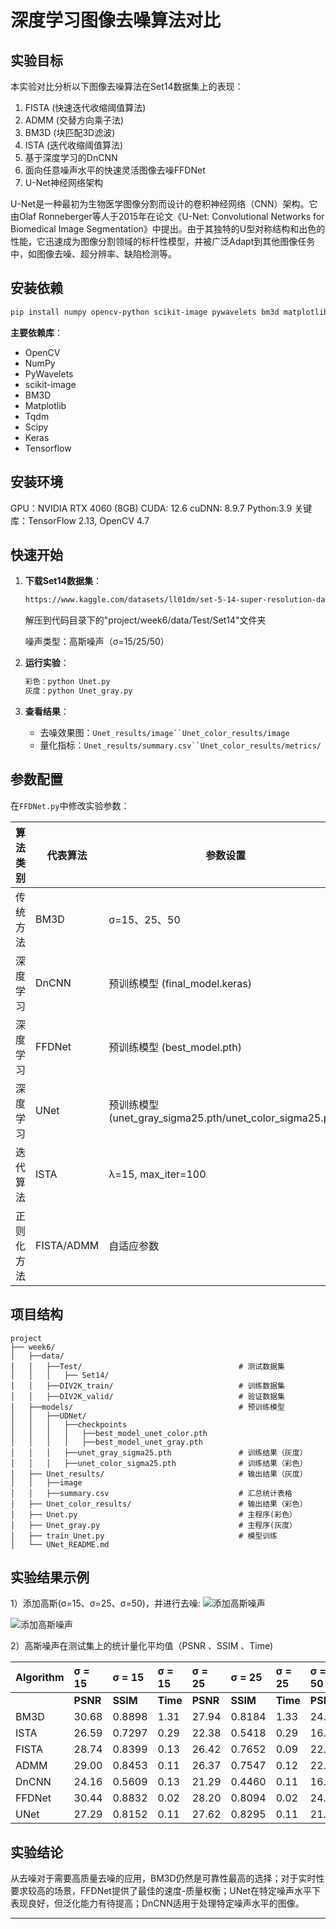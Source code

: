 # **深度学习图像去噪算法对比**

## 实验目标
本实验对比分析以下图像去噪算法在Set14数据集上的表现：
1. FISTA (快速迭代收缩阈值算法)
2. ADMM (交替方向乘子法) 
3. BM3D (块匹配3D滤波)
4. ISTA (迭代收缩阈值算法)
5. 基于深度学习的DnCNN
6. 面向任意噪声水平的快速灵活图像去噪FFDNet
7. U-Net神经网络架构

U-Net是一种最初为生物医学图像分割而设计的卷积神经网络（CNN）架构。它由Olaf Ronneberger等人于2015年在论文《U-Net: Convolutional Networks for Biomedical Image Segmentation》中提出。由于其独特的U型对称结构和出色的性能，它迅速成为图像分割领域的标杆性模型，并被广泛Adapt到其他图像任务中，如图像去噪、超分辨率、缺陷检测等。


##  安装依赖
```bash
pip install numpy opencv-python scikit-image pywavelets bm3d matplotlib tqdm scipy keras tensorflow
```
**主要依赖库**：
- OpenCV
- NumPy
- PyWavelets
- scikit-image
- BM3D
- Matplotlib
- Tqdm
- Scipy
- Keras
- Tensorflow

##  安装环境
GPU：NVIDIA RTX 4060 (8GB)
CUDA: 12.6
cuDNN: 8.9.7
Python:3.9
关键库：TensorFlow 2.13, OpenCV 4.7


##  快速开始
1. **下载Set14数据集**：
   ```bash
   https://www.kaggle.com/datasets/ll01dm/set-5-14-super-resolution-dataset
   ```
   解压到代码目录下的"project/week6/data/Test/Set14"文件夹

   噪声类型：高斯噪声（σ=15/25/50） 

2. **运行实验**：
   ```python
   彩色：python Unet.py
   灰度：python Unet_gray.py
   ```

3. **查看结果**：
   - 去噪效果图：`Unet_results/image``Unet_color_results/image`
   - 量化指标：`Unet_results/summary.csv``Unet_color_results/metrics/`


##  参数配置
在`FFDNet.py`中修改实验参数：

| 算法类别  | 代表算法       | 参数设置                                                 | 
|-------|------------|------------------------------------------------------|
| 传统方法  | BM3D       | σ=15、25、50                                           | 
| 深度学习  | DnCNN      | 预训练模型 (final_model.keras)                            | 
| 深度学习  | FFDNet     | 预训练模型 (best_model.pth)                               | 
| 深度学习  | UNet       | 预训练模型 (unet_gray_sigma25.pth/unet_color_sigma25.pth) | 
| 迭代算法  | ISTA       | λ=15, max_iter=100                                   | 
| 正则化方法 | FISTA/ADMM | 自适应参数                                                | 



##  项目结构
```
project
├── week6/
│   ├──data/
│   │   ├──Test/                                   # 测试数据集
│   │   │   ├── Set14/                           
│   │   ├──DIV2K_train/                            # 训练数据集
│   │   ├──DIV2K_valid/                            # 验证数据集
│   ├──models/                                     # 预训练模型
│   │   ├──UDNet/  
│   │   │   ├──checkpoints
│   │   │   │   ├──best_model_unet_color.pth
│   │   │   │   ├──best_model_unet_gray.pth
│   │   │   ├──unet_gray_sigma25.pth               # 训练结果（灰度）
│   │   │   ├──unet_color_sigma25.pth              # 训练结果（彩色）
│   ├── Unet_results/                              # 输出结果（灰度）
│   │   ├──image
│   │   ├──summary.csv                             # 汇总统计表格    
│   ├── Unet_color_results/                        # 输出结果（彩色）     
│   ├── Unet.py                                    # 主程序(彩色）  
│   ├── Unet_gray.py                               # 主程序(灰度）  
│   ├── train_Unet.py                              # 模型训练
│   └── UNet_README.md                 
```

##  实验结果示例

1）添加高斯(σ=15、σ=25、σ=50)，并进行去噪:
![添加高斯噪声](https://github.com/Zxq-hub1/Research-Training/blob/main/week8/gray.jpg?raw=true)

![添加高斯噪声](https://github.com/Zxq-hub1/Research-Training/blob/main/week8/color.jpg?raw=true)


2）高斯噪声在测试集上的统计量化平均值（PSNR 、SSIM 、Time)

| Algorithm | σ = 15 | σ = 15   |σ = 15 | σ = 25 |σ = 25 |σ = 25 | σ = 50 |  σ = 50 |  σ = 50 |
|:---|:---|:---------|:---|:---|:---|:---|:---|:---|:---|
| | **PSNR** | **SSIM** | **Time** | **PSNR** | **SSIM** | **Time** | **PSNR** | **SSIM** | **Time** |
| BM3D | 30.68 | 0.8898   | 1.31 | 27.94 | 0.8184 | 1.33 | 24.09 | 0.6804 | 1.34 |
| ISTA | 26.59 | 0.7297   | 0.29 | 22.38 | 0.5418 | 0.29 | 16.27 | 0.2971 | 0.29 |
| FISTA | 28.74 | 0.8399   | 0.13 | 26.42 | 0.7652 | 0.09 | 22.98 | 0.6165 | 0.12 |
| ADMM | 29.00 | 0.8453   | 0.11 | 26.37 | 0.7547 | 0.12 | 22.49 | 0.5760 | 0.15 |
| DnCNN | 24.16 | 0.5609   | 0.13 | 21.29 | 0.4460 | 0.11 | 16.34 | 0.2199 | 0.11 |
| FFDNet | 30.44 | 0.8832   | 0.02 | 28.20 | 0.8094 | 0.02 | 24.77 | 0.6733 | 0.02 |
| UNet | 27.29 | 0.8152   | 0.11 | 27.62 | 0.8295 | 0.11 | 21.72 | 0.5513 | 0.11 |   | 0.6616    | 0.02      |

##  实验结论

从去噪对于需要高质量去噪的应用，BM3D仍然是可靠性最高的选择；对于实时性要求较高的场景，FFDNet提供了最佳的速度-质量权衡；UNet在特定噪声水平下表现良好，但泛化能力有待提高；DnCNN适用于处理特定噪声水平的图像。

---